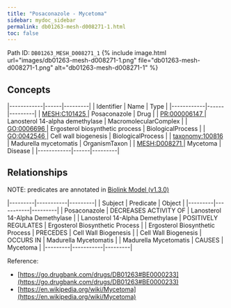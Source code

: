 ```yaml
---
title: "Posaconazole - Mycetoma"
sidebar: mydoc_sidebar
permalink: db01263-mesh-d008271-1.html
toc: false 
---
```



Path ID: `DB01263_MESH_D008271_1`
{% include image.html url="images/db01263-mesh-d008271-1.png" file="db01263-mesh-d008271-1.png" alt="db01263-mesh-d008271-1" %}

## Concepts

|------------|------|---------|
| Identifier | Name | Type    |
|------------|------|---------|
| <a href="https://identifiers.org/MESH:C101425">MESH:C101425 </a> | Posaconazole | Drug |
| <a href="https://identifiers.org/PR:000006147">PR:000006147 </a> | Lanosterol 14-alpha demethylase | MacromolecularComplex |
| <a href="https://identifiers.org/GO:0006696">GO:0006696 </a> | Ergosterol biosynthetic process | BiologicalProcess |
| <a href="https://identifiers.org/GO:0042546">GO:0042546 </a> | Cell wall biogenesis | BiologicalProcess |
| <a href="https://identifiers.org/taxonomy:100816">taxonomy:100816 </a> | Madurella mycetomatis | OrganismTaxon |
| <a href="https://identifiers.org/MESH:D008271">MESH:D008271 </a> | Mycetoma | Disease |
|------------|------|---------|

## Relationships


NOTE: predicates are annotated in <a href="https://github.com/biolink/biolink-model/releases/tag/v1.3.0">Biolink Model (v1.3.0)</a>

|---------|-----------|---------|
| Subject | Predicate | Object  |
|---------|-----------|---------|
| Posaconazole | DECREASES ACTIVITY OF | Lanosterol 14-Alpha Demethylase |
| Lanosterol 14-Alpha Demethylase | POSITIVELY REGULATES | Ergosterol Biosynthetic Process |
| Ergosterol Biosynthetic Process | PRECEDES | Cell Wall Biogenesis |
| Cell Wall Biogenesis | OCCURS IN | Madurella Mycetomatis |
| Madurella Mycetomatis | CAUSES | Mycetoma |
|---------|-----------|---------|

Reference: 
  - [https://go.drugbank.com/drugs/DB01263#BE0000233](https://go.drugbank.com/drugs/DB01263#BE0000233)
  - [https://en.wikipedia.org/wiki/Mycetoma](https://en.wikipedia.org/wiki/Mycetoma)
